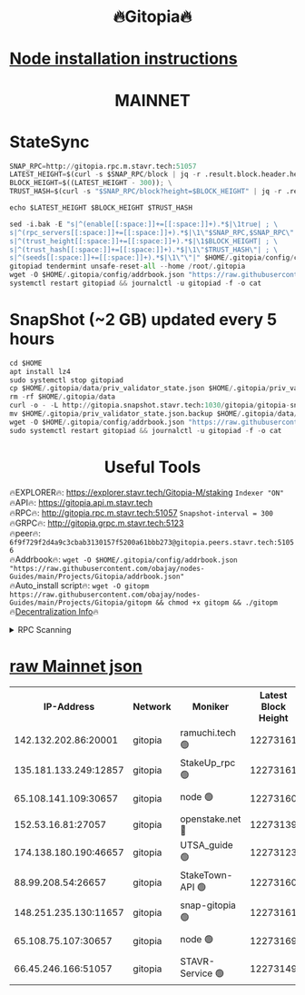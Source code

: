 <h1 align="center"> 🔥Gitopia🔥</h1>

[Node installation instructions](https://github.com/obajay/nodes-Guides/tree/main/Projects/Gitopia)
=

<h1 align="center"> MAINNET</h1>

# StateSync
```python
SNAP_RPC=http://gitopia.rpc.m.stavr.tech:51057
LATEST_HEIGHT=$(curl -s $SNAP_RPC/block | jq -r .result.block.header.height); \
BLOCK_HEIGHT=$((LATEST_HEIGHT - 300)); \
TRUST_HASH=$(curl -s "$SNAP_RPC/block?height=$BLOCK_HEIGHT" | jq -r .result.block_id.hash)

echo $LATEST_HEIGHT $BLOCK_HEIGHT $TRUST_HASH

sed -i.bak -E "s|^(enable[[:space:]]+=[[:space:]]+).*$|\1true| ; \
s|^(rpc_servers[[:space:]]+=[[:space:]]+).*$|\1\"$SNAP_RPC,$SNAP_RPC\"| ; \
s|^(trust_height[[:space:]]+=[[:space:]]+).*$|\1$BLOCK_HEIGHT| ; \
s|^(trust_hash[[:space:]]+=[[:space:]]+).*$|\1\"$TRUST_HASH\"| ; \
s|^(seeds[[:space:]]+=[[:space:]]+).*$|\1\"\"|" $HOME/.gitopia/config/config.toml
gitopiad tendermint unsafe-reset-all --home /root/.gitopia
wget -O $HOME/.gitopia/config/addrbook.json "https://raw.githubusercontent.com/obajay/nodes-Guides/main/Projects/Gitopia/addrbook.json"
systemctl restart gitopiad && journalctl -u gitopiad -f -o cat
```
# SnapShot (~2 GB) updated every 5 hours
```python
cd $HOME
apt install lz4
sudo systemctl stop gitopiad
cp $HOME/.gitopia/data/priv_validator_state.json $HOME/.gitopia/priv_validator_state.json.backup
rm -rf $HOME/.gitopia/data
curl -o - -L http://gitopia.snapshot.stavr.tech:1030/gitopia/gitopia-snap.tar.lz4 | lz4 -c -d - | tar -x -C $HOME/.gitopia --strip-components 2
mv $HOME/.gitopia/priv_validator_state.json.backup $HOME/.gitopia/data/priv_validator_state.json
wget -O $HOME/.gitopia/config/addrbook.json "https://raw.githubusercontent.com/obajay/nodes-Guides/main/Projects/Gitopia/addrbook.json"
sudo systemctl restart gitopiad && journalctl -u gitopiad -f -o cat
```
 <h1 align="center"> Useful Tools</h1>

🔥EXPLORER🔥:      https://explorer.stavr.tech/Gitopia-M/staking  `Indexer "ON"` \
🔥API🔥: 			 		 https://gitopia.api.m.stavr.tech \
🔥RPC🔥:           http://gitopia.rpc.m.stavr.tech:51057              `Snapshot-interval = 300` \
🔥GRPC🔥:          http://gitopia.grpc.m.stavr.tech:5123 \
🔥peer🔥:					 `6f9f729f2d4a9c3cbab3130157f5200a61bbb273@gitopia.peers.stavr.tech:51056` \
🔥Addrbook🔥:    ```wget -O $HOME/.gitopia/config/addrbook.json "https://raw.githubusercontent.com/obajay/nodes-Guides/main/Projects/Gitopia/addrbook.json"``` \
🔥Auto_install script🔥: ```wget -O gitopm https://raw.githubusercontent.com/obajay/nodes-Guides/main/Projects/Gitopia/gitopm && chmod +x gitopm && ./gitopm``` \
🔥[Decentralization Info](https://github.com/obajay/StateSync-snapshots/tree/main/Projects/Gitopia/Decentralization)🔥

<details>
<summary>RPC Scanning</summary>

<h2 align="center"> We scan nodes in real time every 4 hours. And we provide the final result of RPC endpoints.
We cannot influence the operation of these nodes in any way. </h2>


```python
If Voting Power is higher than 0 --> then the Node is a validator of the network and may be subject to attack and be a potential threat to the chain.
```
```python
We marked such validators with a red symbol
```

</details>

[raw Mainnet json](https://rpc-check.gitopm.stavr.tech/gitopm/rpc-gitopm-result.json)
=

<table><tr><th>IP-Address</th><th>Network</th><th>Moniker</th><th>Latest Block Height</th><th>Earliest Block Height</th><th>Catching Up</th><th>Tx Index</th><th>Voting Power</th><th>Scan Time</th></tr><tr><td>142.132.202.86:20001</td><td>gitopia</td><td>ramuchi.tech 🟢</td><td>12273161</td><td>6548337</td><td>False</td><td>on</td><td>0</td><td>2024-01-15T11:23:41.076777971UTC</td></tr><tr><td>135.181.133.249:12857</td><td>gitopia</td><td>StakeUp_rpc 🟢</td><td>12273161</td><td>8010001</td><td>False</td><td>on</td><td>0</td><td>2024-01-15T11:23:41.478079795UTC</td></tr><tr><td>65.108.141.109:30657</td><td>gitopia</td><td>node 🟢</td><td>12273160</td><td>10145845</td><td>False</td><td>on</td><td>0</td><td>2024-01-15T11:23:40.282959745UTC</td></tr><tr><td>152.53.16.81:27057</td><td>gitopia</td><td>openstake.net 🔴</td><td>12273139</td><td>10455001</td><td>False</td><td>off</td><td>25581</td><td>2024-01-15T11:23:03.686013281UTC</td></tr><tr><td>174.138.180.190:46657</td><td>gitopia</td><td>UTSA_guide 🟢</td><td>12273123</td><td>11194706</td><td>False</td><td>on</td><td>0</td><td>2024-01-15T11:23:12.544072445UTC</td></tr><tr><td>88.99.208.54:26657</td><td>gitopia</td><td>StakeTown-API 🟢</td><td>12273160</td><td>11362501</td><td>False</td><td>on</td><td>0</td><td>2024-01-15T11:23:40.543472607UTC</td></tr><tr><td>148.251.235.130:11657</td><td>gitopia</td><td>snap-gitopia 🟢</td><td>12273161</td><td>11730001</td><td>False</td><td>on</td><td>0</td><td>2024-01-15T11:23:40.776641174UTC</td></tr><tr><td>65.108.75.107:30657</td><td>gitopia</td><td>node 🟢</td><td>12273169</td><td>11907586</td><td>False</td><td>on</td><td>0</td><td>2024-01-15T11:23:54.121893373UTC</td></tr><tr><td>66.45.246.166:51057</td><td>gitopia</td><td>STAVR-Service 🟢</td><td>12273149</td><td>12268501</td><td>False</td><td>on</td><td>0</td><td>2024-01-15T11:23:21.351990117UTC</td></tr></table>
